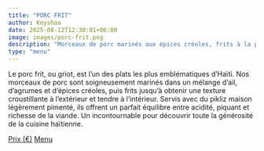```yaml
---
title: "PORC FRIT"
author: Keyshaa
date: 2025-08-12T12:30:01+06:00
image: images/porc-frit.png
description: "Morceaux de porc marinés aux épices créoles, frits à la perfection et servis avec du pikliz pour un goût riche et authentique d’Haïti."
type: "menu"
---
```


Le porc frit, ou griot, est l’un des plats les plus emblématiques d’Haïti. Nos morceaux de porc sont soigneusement marinés dans un mélange d’ail, d’agrumes et d’épices créoles, puis frits jusqu’à obtenir une texture croustillante à l’extérieur et tendre à l’intérieur. Servis avec du pikliz maison légèrement pimenté, ils offrent un parfait équilibre entre acidité, piquant et richesse de la viande. Un incontournable pour découvrir toute la générosité de la cuisine haïtienne.

<div class="menu-price-buttons">
  <a href="/#price" class="btn btn-primary">Prix (€)</a>
  <a href="/menu" class="btn btn-primary">Menu</a>
</div>
